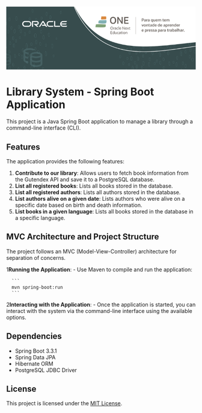 
<p>
  <img src="https://raw.githubusercontent.com/ArlessonMoura/currency-converter/main/src/assets/Template%2BONE%2BAluno%2BBack%2BEND_PT%2Bv3.png" alt="ONE BANNER">
</p>

# Library System - Spring Boot Application

This project is a Java Spring Boot application to manage a library through a command-line interface (CLI).

## Features

The application provides the following features:

1. **Contribute to our library**: Allows users to fetch book information from the Gutendex API and save it to a PostgreSQL database.
2. **List all registered books**: Lists all books stored in the database.
3. **List all registered authors**: Lists all authors stored in the database.
4. **List authors alive on a given date**: Lists authors who were alive on a specific date based on birth and death information.
5. **List books in a given language**: Lists all books stored in the database in a specific language.

## MVC Architecture and Project Structure

The project follows an MVC (Model-View-Controller) architecture for separation of concerns.

1**Running the Application**:
    - Use Maven to compile and run the application:

      ```
      mvn spring-boot:run
      ```

2**Interacting with the Application**:
    - Once the application is started, you can interact with the system via the command-line interface using the available options.

## Dependencies

- Spring Boot 3.3.1
- Spring Data JPA
- Hibernate ORM
- PostgreSQL JDBC Driver

## License

This project is licensed under the [MIT License](https://opensource.org/licenses/MIT).


